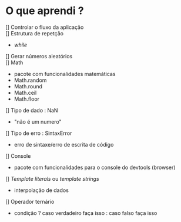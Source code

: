 # O que aprendi ?
[] Controlar o fluxo da aplicação  
[] Estrutura de repetção
  - _while_

[] Gerar números aleatórios  
[] Math
  - pacote com funcionalidades matemáticas
  - Math.random
  - Math.round
  - Math.ceil
  - Math.floor

[] Tipo de dado : NaN
  - "não é um numero"

[] Tipo de erro : SintaxError
 - erro de sintaxe/erro de escrita de código

[] Console
  - pacote com funcionalidades para o console do devtools (browser)

[] _Template literals_ ou _template strings_
  - interpolação de dados

[] Operador ternário
  - condição ? caso verdadeiro faça isso : caso falso faça isso
